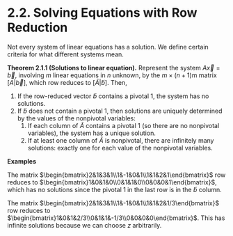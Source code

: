 # 2.2. Solving Equations with Row Reduction

Not every system of linear equations has a solution. We define certain criteria for what different systems mean.

**Theorem 2.1.1 (Solutions to linear  equation).** Represent the system $A\vec x = \vec b$, involving $m$ linear equations in $n$ unknown, by the $m\times (n+1)$m matrix $[A|\vec b]$, which row reduces to $[\tilde A|\tilde b]$. Then,

1. If the row-reduced vector $\tilde b$ contains a pivotal 1, the system has no solutions.
2. If $\tilde b$ does not contain a pivotal 1, then solutions are uniquely determined by the values of the nonpivotal variables:
    1. If each column of $\tilde A$ contains a pivotal 1 (so there are no nonpivotal variables), the system has a unique solution.
    2. If at least one column of $\tilde A$ is nonpivotal, there are infinitely many solutions: exactly one for each value of the nonpivotal variables. 

**Examples**

The matrix $\begin{bmatrix}2&1&3&1\\1&-1&0&1\\1&1&2&1\end{bmatrix}$ row reduces to $\begin{bmatrix}1&0&1&0\\0&1&1&0\\0&0&0&1\end{bmatrix}$, which has no solutions since the pivotal 1 in the last row is in the $\tilde b$ column.

The matrix $\begin{bmatrix}2&1&3&1\\1&-1&0&1\\1&1&2&1/3\end{bmatrix}$ row reduces to $\begin{bmatrix}1&0&1&2/3\\0&1&1&-1/3\\0&0&0&0\end{bmatrix}$. This has infinite solutions because we can choose $z$ arbitrarily.
